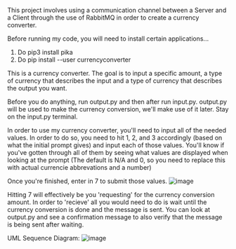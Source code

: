 This project involves using a communication channel between a Server and a Client through the use
of RabbitMQ in order to create a currency converter.

Before running my code, you will need to install certain applications...
1. Do pip3 install pika
2. Do pip install --user currencyconverter

This is a currency converter. 
The goal is to input a specific amount, a type of currency that describes the input and a type of currency that describes the output you want. 

Before you do anything, run output.py and then after run input.py. output.py will be used to make the currency conversion, we'll make use of it later. Stay on the input.py terminal.

In order to use my currency converter, you'll need to input all of the needed values.
In order to do so, you need to hit 1, 2, and 3 accordingly (based on what the initial prompt gives) and input each of those values.
You'll know if you've gotten through all of them by seeing what values are displayed when looking at the prompt (The default is N/A and 0, so you need to 
replace this with actual currencie abbrevations and a number)

Once you're finished, enter in 7 to submit those values.
![image](https://user-images.githubusercontent.com/108033475/180931400-b1d80777-54e5-48d5-b2da-cbdcf724d194.png)

Hitting 7 will effectively be you 'requesting' for the currency conversion amount.
In order to 'recieve' all you would need to do is wait until the currency conversion is done and the message is sent.
You can look at output.py and see a confirmation message to also verify that the message is being sent after waiting.

UML Sequence Diagram:
![image](https://user-images.githubusercontent.com/108033475/180929808-16c9d30c-d62f-4ebc-8677-3edd3005dcae.png)


